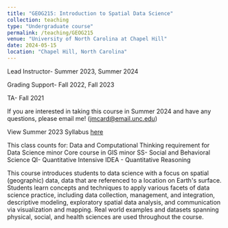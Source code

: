 ```yaml
---
title: "GEOG215: Introduction to Spatial Data Science"
collection: teaching
type: "Undergraduate course"
permalink: /teaching/GEOG215
venue: "University of North Carolina at Chapel Hill"
date: 2024-05-15
location: "Chapel Hill, North Carolina"
---
```


Lead Instructor- Summer 2023, Summer 2024

Grading Support- Fall 2022, Fall 2023

TA- Fall 2021

If you are interested in taking this course in Summer 2024 and have any questions, please email me! (jmcard@email.unc.edu)

View Summer 2023 Syllabus [here](http://jucardwell.github.io/files/Summer23_GEOG215_Syllabus.pdf)


This class counts for:
Data and Computational Thinking requirement for Data Science minor
Core course in GIS minor
SS- Social and Behavioral Science
QI- Quantitative Intensive
IDEA - Quantitative Reasoning

This course introduces students to data science with a focus on spatial (geographic) data, data that are referenced to a location on Earth's surface. Students learn concepts and techniques to apply various facets of data science practice, including data collection, management, and integration, descriptive modeling, exploratory spatial data analysis, and communication via visualization and mapping. Real world examples and datasets spanning physical, social, and health sciences are used throughout the course.

